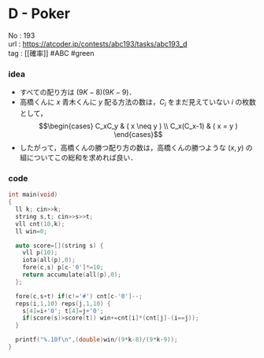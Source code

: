 # D - Poker

No	: 193  
url	: https://atcoder.jp/contests/abc193/tasks/abc193_d  
tag	: [[確率]]  #ABC #green

### idea
- すべての配り方は $(9K-8)(9K-9)$．
- 高橋くんに $x$ 青木くんに $y$ 配る方法の数は，$C_i$ をまだ見えていない $i$ の枚数として，
	$$\begin{cases}
		C_xC_y & ( x \neq y ) \\
		C_x(C_x-1) & ( x = y )
	\end{cases}$$
- したがって，高橋くんの勝つ配り方の数は，高橋くんの勝つような $(x,y)$ の組についてこの総和を求めれば良い．


### code
```cpp
int	main(void)
{
  ll k; cin>>k;
  string s,t; cin>>s>>t;
  vll cnt(10,k);
  ll win=0;

  auto score=[](string s) {
    vll p(10);
    iota(all(p),0);
    fore(c,s) p[c-'0']*=10;
    return accumulate(all(p),0);
  };

  fore(c,s+t) if(c!='#') cnt[c-'0']--;
  reps(i,1,10) reps(j,1,10) {
    s[4]=i+'0'; t[4]=j+'0';
    if(score(s)>score(t)) win+=cnt[i]*(cnt[j]-(i==j));
  }

  printf("%.10f\n",(double)win/(9*k-8)/(9*k-9));
}
```